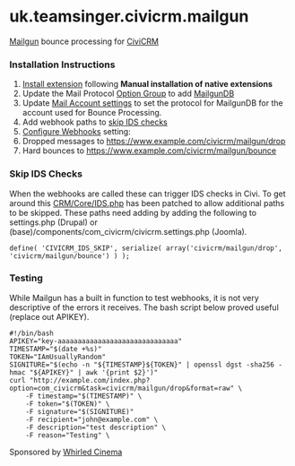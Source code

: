uk.teamsinger.civicrm.mailgun
==========================

[Mailgun](http://www.mailgun.com/) bounce processing for [CiviCRM](https://civicrm.org/)

### Installation Instructions
1. [Install extension](http://wiki.civicrm.org/confluence/display/CRMDOC/Extensions#Extensions-Installinganewextension) following **Manual installation of native extensions**
2. Update the Mail Protocol [Option Group](https://www.example.com/civicrm/admin/options?reset=1) to add [MailgunDB](https://raw.githubusercontent.com/teamsinger/uk.teamsinger.civicrm.mailgun/master/documentation/mailgundb-option-group.png)
3. Update [Mail Account settings](https://www.example.com/civicrm/admin/mailSettings?reset=1) to set the protocol for MailgunDB for the account used for Bounce Processing.
3. Add webhook paths to [skip IDS checks](#user-content-skip-ids-checks)
4. [Configure Webhooks](https://documentation.mailgun.com/api-webhooks.html#webhooks) setting:
 1. Dropped messages to https://www.example.com/civicrm/mailgun/drop
 2. Hard bounces to https://www.example.com/civicrm/mailgun/bounce

### Skip IDS Checks

When the webhooks are called these can trigger IDS checks in Civi. To get around this [CRM/Core/IDS.php](https://github.com/civicrm/civicrm-core/blob/master/CRM/Core/IDS.php) has been patched to allow additional paths to be skipped. These paths need adding by adding the following to settings.php (Drupal) or (base)/components/com_civicrm/civicrm.settings.php (Joomla).
```
define( 'CIVICRM_IDS_SKIP', serialize( array('civicrm/mailgun/drop', 'civicrm/mailgun/bounce') ) );
```

### Testing

While Mailgun has a built in function to test webhooks, it is not very descriptive of the errors it receives. The bash script below proved useful (replace out APIKEY).

```
#!/bin/bash
APIKEY="key-aaaaaaaaaaaaaaaaaaaaaaaaaaaaaa"
TIMESTAMP="$(date +%s)"
TOKEN="IAmUsuallyRandom"
SIGNITURE="$(echo -n "${TIMESTAMP}${TOKEN}" | openssl dgst -sha256 -hmac "${APIKEY}" | awk '{print $2}')"
curl "http://example.com/index.php?option=com_civicrm&task=civicrm/mailgun/drop&format=raw" \
    -F timestamp="$(TIMESTAMP)" \
    -F token="$(TOKEN)" \
    -F signature="$(SIGNITURE)"
    -F recipient="john@example.com" \
    -F description="test description" \
    -F reason="Testing" \
```

Sponsored by [Whirled Cinema](https://www.whirledcinema.com)
